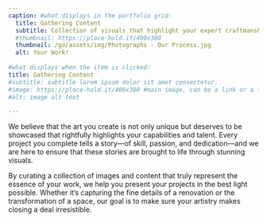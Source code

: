 ```yaml
---
caption: #what displays in the portfolio grid:
  title: Gathering Content
  subtitle: Collection of visuals that highlight your expert craftmanship.
  #thumbnail: https://place-hold.it/400x300
  thumbnail: /go/assets/img/Photographs - Our Process.jpg
  alt: Your Work!
  
#what displays when the item is clicked:
title: Gathering Content
#subtitle: subtitle lorem ipsum dolor sit amet consectetur.
#image: https://place-hold.it/400x300 #main image, can be a link or a file in assets/img/portfolio
#alt: image alt text

---
```

<!-- Use this area to describe your project. **Markdown** supported.

optional info list (delete if not using):

{:.list-inline} 
- Date: 
- Client: 
- Category:  -->
We believe that the art you create is not only unique but deserves to be showcased that rightfully highlights your capabilities and talent. Every project you complete tells a story—of skill, passion, and dedication—and we are here to ensure that these stories are brought to life through stunning visuals.

By curating a collection of images and content that truly represent the essence of your work, we help you present your projects in the best light possible. Whether it’s capturing the fine details of a renovation or the transformation of a space, our goal is to make sure your artistry makes closing a deal irresistible.
